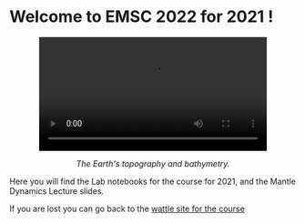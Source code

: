 # Welcome to EMSC 2022 for 2021 !

<center>
<video controls autoplay width="400">
    <source src="Figures/Movies/etopoimageH.mp4"
            type="video/mp4">

    Sorry, your browser doesn't support embedded videos.
</video>

*The Earth's topography and bathymetry.*
</center>

Here you will find the Lab notebooks for the course for 2021, and the Mantle Dynamics 
Lecture slides.

If you are lost you can go back to the [wattle site for the course](https://wattlecourses.anu.edu.au/course/view.php?id=33639)


